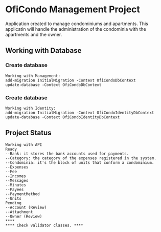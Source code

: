 # OfiCondo Management Project
Application created to manage condominiums and apartments. This applicatin will handle the administration of the condominia with the apartments and the owner.

## Working with Database
### Create database
```
Working with Management:
add-migration InitialMigration -Context OfiCondoDbContext
update-database -Context OfiCondoDbContext
```

### Create database
```
Working with Identity:
add-migration InitialMigration -Context OfiCondoIdentityDbContext
update-database -Context OfiCondoIdentityDbContext
```

## Project Status
```
Working with API
Ready
--Bank: it stores the bank accounts used for payments.
--Category: the category of the expenses registered in the system.
--Condominia: it's the block of units that conform a condominium.
--Expenses
--Fee
--Incomes
--Messages
--Minutes
--Payees
--PaymentMethod
--Units
Pending
--Account (Review)
--Attachment
--Owner (Review)
****
**** Check validator classes. ****
```
